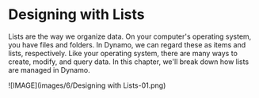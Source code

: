 # Designing with Lists

Lists are the way we organize data.  On your computer's operating system, you have files and folders.  In Dynamo, we can regard these as items and lists, respectively.  Like your operating system, there are many ways to create, modify, and query data. In this chapter, we'll break down how lists are managed in Dynamo.

![IMAGE](images/6/Designing with Lists-01.png)
